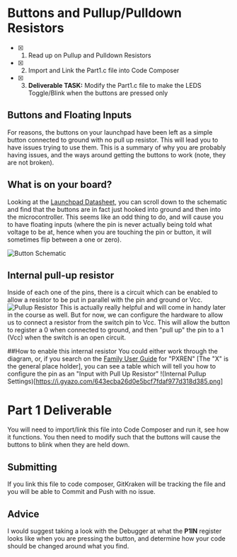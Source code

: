 # Buttons and Pullup/Pulldown Resistors
- [X] 1. Read up on Pullup and Pulldown Resistors
- [X] 2. Import and Link the Part1.c file into Code Composer
- [X] 3. **Deliverable TASK:** Modify the Part1.c file to make the LEDS Toggle/Blink when the buttons are pressed only

## Buttons and Floating Inputs
For reasons, the buttons on your launchpad have been left as a simple button connected to ground with no pull up resistor. This will lead you to have issues trying to use them. This is a summary of why you are probably having issues, and the ways around getting the buttons to work (note, they are not broken).

## What is on your board?
Looking at the [Launchpad Datasheet](https://www.ti.com/lit/ug/slau680/slau680.pdf?ts=1674790902969&ref_url=https%253A%252F%252Fwww.google.com%252F), you can scroll down to the schematic and find that the buttons are in fact just hooked into ground and then into the microcontroller. This seems like an odd thing to do, and will cause you to have floating inputs (where the pin is never actually being told what voltage to be at, hence when you are touching the pin or button, it will sometimes flip between a one or zero).

![Button Schematic](https://i.gyazo.com/678b2b3c1788134372efa4530e1a1f13.png)

## Internal pull-up resistor
Inside of each one of the pins, there is a circuit which can be enabled to allow a resistor to be put in parallel with the pin and ground or Vcc.
![Pullup Resistor](https://i.gyazo.com/dccdf72d0c59fb83d662d86280db6f5e.png)
This is actually really helpful and will come in handy later in the course as well. But for now, we can configure the hardware to allow us to connect a resistor from the switch pin to Vcc. This will allow the button to register a 0 when connected to ground, and then "pull up" the pin to a 1 (Vcc) when the switch is an open circuit.

##How to enable this internal resistor
You could either work through the diagram, or, if you search on the [Family User Guide](https://www.ti.com/lit/ug/slau445i/slau445i.pdf?ts=1674790523141&ref_url=https%253A%252F%252Fwww.ti.com%252Fproduct%252FMSP430FR2355) for "PXREN" [The "X" is the general place holder], you can see a table which will tell you how to configure the pin as an "Input with Pull Up Resistor"
!(Internal Pullup Settings)[https://i.gyazo.com/643ecba26d0e5bcf7fdaf977d318d385.png]

# Part 1 Deliverable
You will need to import/link this file into Code Composer and run it, see how it functions. You then need to modify such that the buttons will cause the buttons to blink when they are held down.
## Submitting
If you link this file to code composer, GitKraken will be tracking the file and you will be able to Commit and Push with no issue.
## Advice
I would suggest taking a look with the Debugger at what the **P1IN** register looks like when you are pressing the button, and determine how your code should be changed around what you find.

